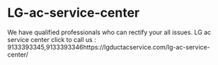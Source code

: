 # LG-ac-service-center
We have qualified professionals who can rectify your all issues. LG ac service center click to call us : 9133393345,9133393346https://lgductacservice.com/lg-ac-service-center/
